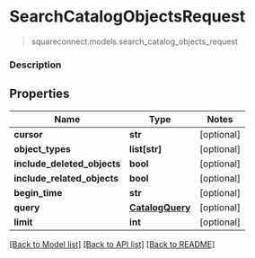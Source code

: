 # SearchCatalogObjectsRequest
> squareconnect.models.search_catalog_objects_request

### Description



## Properties
Name | Type | Notes
------------ | ------------- | -------------
**cursor** | **str** | [optional] 
**object_types** | **list[str]** | [optional] 
**include_deleted_objects** | **bool** | [optional] 
**include_related_objects** | **bool** | [optional] 
**begin_time** | **str** | [optional] 
**query** | [**CatalogQuery**](CatalogQuery.md) | [optional] 
**limit** | **int** | [optional] 

[[Back to Model list]](../README.md#documentation-for-models) [[Back to API list]](../README.md#documentation-for-api-endpoints) [[Back to README]](../README.md)


